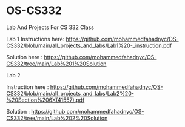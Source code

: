 # OS-CS332
Lab And Projects For CS 332 Class

Lab 1
Instructions here: https://github.com/mohammedfahadnyc/OS-CS332/blob/main/all_projects_and_labs/Lab1%20-_instruction.pdf



Solution here :  https://github.com/mohammedfahadnyc/OS-CS332/tree/main/Lab%201%20Solution


Lab 2 

Instruction here : https://github.com/mohammedfahadnyc/OS-CS332/blob/main/all_projects_and_labs/Lab2%20-%20Section%206X(41557).pdf

Solution : https://github.com/mohammedfahadnyc/OS-CS332/tree/main/Lab%202%20Solution 
